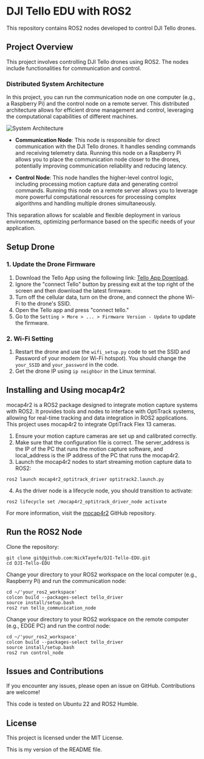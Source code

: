 # DJI Tello EDU with ROS2

This repository contains ROS2 nodes developed to control DJI Tello drones.

## Project Overview

This project involves controlling DJI Tello drones using ROS2. The nodes include functionalities for communication and control.

### Distributed System Architecture

In this project, you can run the communication node on one computer (e.g., a Raspberry Pi) and the control node on a remote server. This distributed architecture allows for efficient drone management and control, leveraging the computational capabilities of different machines. 

![System Architecture](High_level_structure.png)

- **Communication Node**: This node is responsible for direct communication with the DJI Tello drones. It handles sending commands and receiving telemetry data. Running this node on a Raspberry Pi allows you to place the communication node closer to the drones, potentially improving communication reliability and reducing latency.

- **Control Node**: This node handles the higher-level control logic, including processing motion capture data and generating control commands. Running this node on a remote server allows you to leverage more powerful computational resources for processing complex algorithms and handling multiple drones simultaneously.

This separation allows for scalable and flexible deployment in various environments, optimizing performance based on the specific needs of your application.

## Setup Drone

### 1. Update the Drone Firmware

1. Download the Tello App using the following link: [Tello App Download](https://www.dji.com/ca/downloads/djiapp/tello).
2. Ignore the "connect Tello" button by pressing exit at the top right of the screen and then download the latest firmware.
3. Turn off the cellular data, turn on the drone, and connect the phone Wi-Fi to the drone's SSID.
4. Open the Tello app and press "connect tello."
5. Go to the `Setting > More > ... > Firmware Version - Update` to update the firmware.

### 2. Wi-Fi Setting

1. Restart the drone and use the `wifi_setup.py` code to set the SSID and Password of your modem (or Wi-Fi hotspot). You should change the `your_SSID` and `your_password` in the code.
2. Get the drone IP using `ip neighbor` in the Linux terminal.

## Installing and Using mocap4r2

mocap4r2 is a ROS2 package designed to integrate motion capture systems with ROS2. It provides tools and nodes to interface with OptiTrack systems, allowing for real-time tracking and data integration in ROS2 applications. This project uses mocap4r2 to integrate OptiTrack Flex 13 cameras.

1. Ensure your motion capture cameras are set up and calibrated correctly.
2. Make sure that the configuration file is correct. The server_address is the IP of the PC that runs the motion capture software, and local_address is the IP address of the PC that runs the mocap4r2.
3. Launch the mocap4r2 nodes to start streaming motion capture data to ROS2:
```
ros2 launch mocap4r2_optitrack_driver optitrack2.launch.py
```
4. As the driver node is a lifecycle node, you should transition to activate:
```
ros2 lifecycle set /mocap4r2_optitrack_driver_node activate
```
For more information, visit the [mocap4r2](https://github.com/MOCAP4ROS2-Project/mocap4ros2_optitrack) GitHub repository.

## Run the ROS2 Node
Clone the repository:
```
git clone git@github.com:NickTayefe/DJI-Tello-EDU.git
cd DJI-Tello-EDU
```
Change your directory to your ROS2 workspace on the local computer (e.g., Raspberry Pi) and run the communication node:
```
cd ~/'your_ros2_workspace'
colcon build --packages-select tello_driver
source install/setup.bash
ros2 run tello_communication_node

```
Change your directory to your ROS2 workspace on the remote computer (e.g., EDGE PC) and run the control node:

```
cd ~/'your_ros2_workspace'
colcon build --packages-select tello_driver
source install/setup.bash
ros2 run control_node

```

## Issues and Contributions

If you encounter any issues, please open an issue on GitHub. Contributions are welcome!

This code is tested on Ubuntu 22 and ROS2 Humble.

## License

This project is licensed under the MIT License.

This is my version of the README file.
